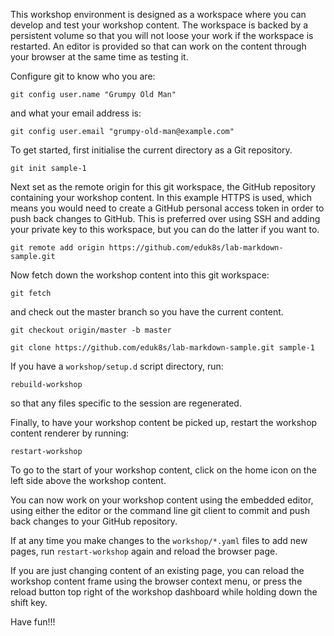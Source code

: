 This workshop environment is designed as a workspace where you can develop and test your workshop content. The workspace is backed by a persistent volume so that you will not loose your work if the workspace is restarted. An editor is provided so that can work on the content through your browser at the same time as testing it.

Configure git to know who you are:

```copy-and-edit
git config user.name "Grumpy Old Man"
```

and what your email address is:

```copy-and-edit
git config user.email "grumpy-old-man@example.com"
```

To get started, first initialise the current directory as a Git repository.

```execute
git init sample-1
```

Next set as the remote origin for this git workspace, the GitHub repository containing your workshop content. In this example HTTPS is used, which means you would need to create a GitHub personal access token in order to push back changes to GitHub. This is preferred over using SSH and adding your private key to this workspace, but you can do the latter if you want to.

```copy-and-edit
git remote add origin https://github.com/eduk8s/lab-markdown-sample.git
```

Now fetch down the workshop content into this git workspace:

```execute
git fetch
```

and check out the master branch so you have the current content.

```execute
git checkout origin/master -b master
```

```execute
git clone https://github.com/eduk8s/lab-markdown-sample.git sample-1
```

If you have a ``workshop/setup.d`` script directory, run:

```execute
rebuild-workshop
```

so that any files specific to the session are regenerated.

Finally, to have your workshop content be picked up, restart the workshop content renderer by running:

```execute
restart-workshop
```

To go to the start of your workshop content, click on the home icon on the left side above the workshop content.

You can now work on your workshop content using the embedded editor, using either the editor or the command line git client to commit and push back changes to your GitHub repository.

If at any time you make changes to the ``workshop/*.yaml`` files to add new pages, run ``restart-workshop`` again and reload the browser page.

If you are just changing content of an existing page, you can reload the workshop content frame using the browser context menu, or press the <span class="fas fa-sync-alt"></span> reload button top right of the workshop dashboard while holding down the shift key.

Have fun!!!
